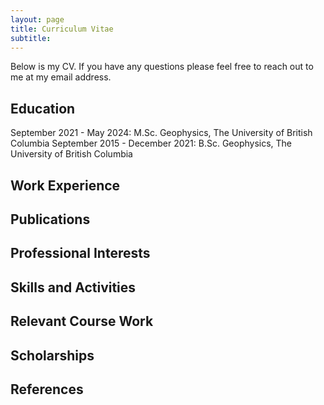 ```yaml
---
layout: page
title: Curriculum Vitae
subtitle: 
---
```


Below is my CV. If you have any questions please feel free to reach out to me at my email address.

## Education
September 2021 - May 2024: M.Sc. Geophysics, The University of British Columbia
September 2015 - December 2021: B.Sc. Geophysics, The University of British Columbia
## Work Experience

## Publications

## Professional Interests

## Skills and Activities

## Relevant Course Work

## Scholarships

## References

